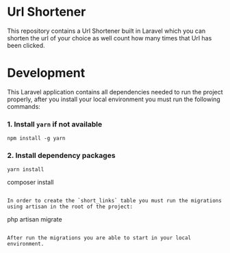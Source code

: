 # Url Shortener

This repository contains a Url Shortener built in Laravel which you can shorten the url of your choice as well count how many times that Url has been clicked.

# Development

This Laravel application contains all dependencies needed to run the project properly, after you install your local environment you must run the following commands:

### 1. Install `yarn` if not available

```
npm install -g yarn
```

### 2. Install dependency packages

```
yarn install

```

composer install

```

In order to create the `short_links` table you must run the migrations using artisan in the root of the project:

```

php artisan migrate

```

After run the migrations you are able to start in your local environment.
```
